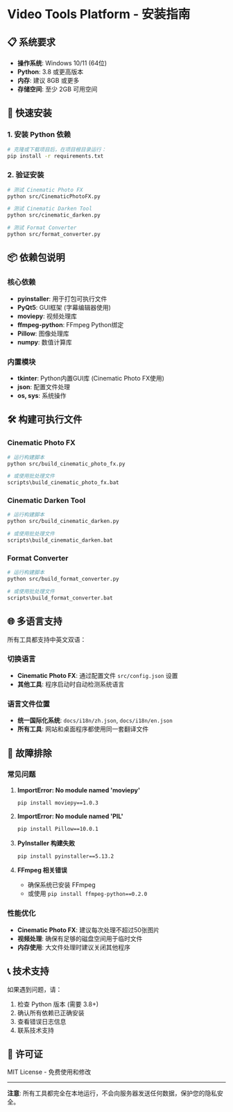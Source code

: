 # Video Tools Platform - 安装指南

## 📋 系统要求

- **操作系统**: Windows 10/11 (64位)
- **Python**: 3.8 或更高版本
- **内存**: 建议 8GB 或更多
- **存储空间**: 至少 2GB 可用空间

## 🚀 快速安装

### 1. 安装 Python 依赖

```bash
# 克隆或下载项目后，在项目根目录运行：
pip install -r requirements.txt
```

### 2. 验证安装

```bash
# 测试 Cinematic Photo FX
python src/CinematicPhotoFX.py

# 测试 Cinematic Darken Tool
python src/cinematic_darken.py

# 测试 Format Converter
python src/format_converter.py
```

## 📦 依赖包说明

### 核心依赖
- **pyinstaller**: 用于打包可执行文件
- **PyQt5**: GUI框架 (字幕编辑器使用)
- **moviepy**: 视频处理库
- **ffmpeg-python**: FFmpeg Python绑定
- **Pillow**: 图像处理库
- **numpy**: 数值计算库

### 内置模块
- **tkinter**: Python内置GUI库 (Cinematic Photo FX使用)
- **json**: 配置文件处理
- **os, sys**: 系统操作

## 🛠️ 构建可执行文件

### Cinematic Photo FX
```bash
# 运行构建脚本
python src/build_cinematic_photo_fx.py

# 或使用批处理文件
scripts\build_cinematic_photo_fx.bat
```

### Cinematic Darken Tool
```bash
# 运行构建脚本
python src/build_cinematic_darken.py

# 或使用批处理文件
scripts\build_cinematic_darken.bat
```

### Format Converter
```bash
# 运行构建脚本
python src/build_format_converter.py

# 或使用批处理文件
scripts\build_format_converter.bat
```

## 🌐 多语言支持

所有工具都支持中英文双语：

### 切换语言
- **Cinematic Photo FX**: 通过配置文件 `src/config.json` 设置
- **其他工具**: 程序启动时自动检测系统语言

### 语言文件位置
- **统一国际化系统**: `docs/i18n/zh.json`, `docs/i18n/en.json`
- **所有工具**: 网站和桌面程序都使用同一套翻译文件

## 🔧 故障排除

### 常见问题

1. **ImportError: No module named 'moviepy'**
   ```bash
   pip install moviepy==1.0.3
   ```

2. **ImportError: No module named 'PIL'**
   ```bash
   pip install Pillow==10.0.1
   ```

3. **PyInstaller 构建失败**
   ```bash
   pip install pyinstaller==5.13.2
   ```

4. **FFmpeg 相关错误**
   - 确保系统已安装 FFmpeg
   - 或使用 `pip install ffmpeg-python==0.2.0`

### 性能优化

- **Cinematic Photo FX**: 建议每次处理不超过50张图片
- **视频处理**: 确保有足够的磁盘空间用于临时文件
- **内存使用**: 大文件处理时建议关闭其他程序

## 📞 技术支持

如果遇到问题，请：
1. 检查 Python 版本 (需要 3.8+)
2. 确认所有依赖已正确安装
3. 查看错误日志信息
4. 联系技术支持

## 📄 许可证

MIT License - 免费使用和修改

---

**注意**: 所有工具都完全在本地运行，不会向服务器发送任何数据，保护您的隐私安全。
